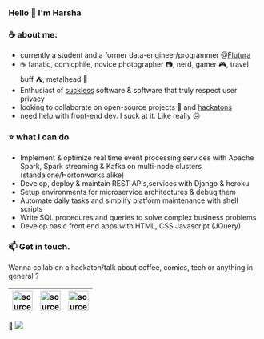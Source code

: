 ### Hello 👋 I'm Harsha

### :coffee: about me:
- currently a student and a former data-engineer/programmer @[Flutura](https://www.flutura.com)
- :coffee: fanatic, comicphile, novice photographer :camera:, nerd, gamer :video_game:, travel buff :tent:, metalhead :metal:
- Enthusiast of [suckless](https://suckless.org/) software & software that truly respect user privacy
- looking to collaborate on open-source projects :star2: and [hackatons](https://devpost.com/harsha993)
- need help with front-end dev. I suck at it. Like really :confounded:

### :star: what I can do
- Implement & optimize real time event processing services with Apache Spark, Spark streaming & Kafka on multi-node clusters (standalone/Hortonworks alike)
- Develop, deploy & maintain REST APIs,services with Django & heroku
- Setup environments for microservice architectures & debug them
- Automate daily tasks and simplify platform maintenance with shell scripts
- Write SQL procedures and queries to solve complex business problems
- Develop basic front end apps with HTML, CSS Javascript (JQuery)

### 📫 Get in touch.

Wanna collab on a hackaton/talk about coffee, comics, tech or anything in general ?

| <a href="https://www.linkedin.com/in/iharshadev" target="_blank" rel="noopener noreferrer"><img src="https://i.imgur.com/kF9HMpz.png" width=40px height=40px title="source: imgur.com" /></a> | <a href="https://devpost.com/harsha993" target="_blank" rel="noopener noreferrer"><img src="https://i.imgur.com/mBzRAXo.png" width=40px height=40px title="source: imgur.com" /></a> | <a href="https://www.instagram.com/maybewankenobi" target="_blank" rel="noopener noreferrer"><img src="https://i.imgur.com/FukmRzq.png" width=40px height=40px title="source: imgur.com" /></a>
|---|---|---|

:eyes: ![](https://komarev.com/ghpvc/?username=iharshadev&color=blueviolet)
